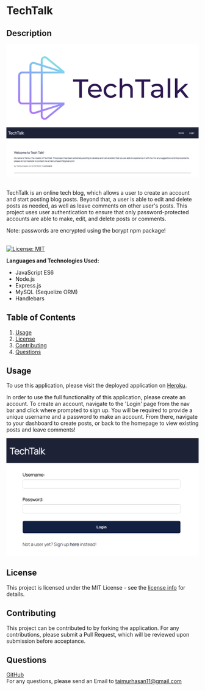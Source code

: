 # TechTalk
## Description
![Tech Talk Logo](./assets/images/logo.png)
[![Tech Talk Homepage](./assets/images/Screenshot%202022-05-23%20181040.png)](https://techtalkbytaimur.herokuapp.com/)

<br/>
TechTalk is an online tech blog, which allows a user to create an account and start posting blog posts. Beyond that, a user is able to edit and delete posts as needed, as well as leave comments on other user's posts. This project uses user authentication to ensure that only password-protected accounts are able to make, edit, and delete posts or comments. <br/>

Note: passwords are encrypted using the bcrypt npm package!
<br/>
<br/>

[![License: MIT](https://img.shields.io/badge/License-MIT-yellow.svg)](https://opensource.org/licenses/MIT)

**Languages and Technologies Used:** 
- JavaScript ES6
- Node.js
- Express.js
- MySQL (Sequelize ORM)
- Handlebars

## Table of Contents

1. [ Usage ](#usage)
2. [ License ](#license)
3. [ Contributing ](#contributing)
4. [ Questions ](#questions)


<a name="usage"></a>

## Usage
To use this application, please visit the deployed application on [Heroku](https://techtalkbytaimur.herokuapp.com/). <br/>

In order to use the full functionality of this application, please create an account. To create an account, navigate to the 'Login' page from the nav bar and click where prompted to sign up. You will be required to provide a unique username and a password to make an account. From there, navigate to your dashboard to create posts, or back to the homepage to view existing posts and leave comments!

![Tech Talk Login Page](./assets/images/Screenshot%202022-05-23%20180844.png)


<a name="license"></a>
## License
This project is licensed under the MIT License - see the [license info](https://opensource.org/licenses/MIT) for details.


<a name="contributing"></a>

## Contributing

This project can be contributed to by forking the application. For any contributions, please submit a Pull Request, which will be reviewed upon submission before acceptance.

<a name="questions"></a>

## Questions

[GitHub](https://github.com/TaimurHasan) <br/>
For any questions, please send an Email to [taimurhasan11@gmail.com](mailto:taimurhasan11@gmail.com)
